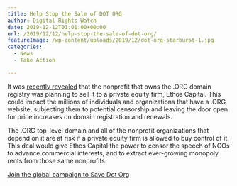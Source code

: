 ```yaml
---
title: Help Stop the Sale of DOT ORG
author: Digital Rights Watch
date: 2019-12-12T01:01:00+00:00
url: /2019/12/12/help-stop-the-sale-of-dot-org/
featureImage: /wp-content/uploads/2019/12/dot-org-starburst-1.jpg
categories:
  - News
  - Take Action

---
```

It was [recently revealed][1] that the nonprofit that owns the .ORG domain registry was planning to sell it to a private equity firm, Ethos Capital. This could impact the millions of individuals and organizations that have a .ORG website, subjecting them to potential censorship and leaving the door open for price increases on domain registration and renewals.

The .ORG top-level domain and all of the nonprofit organizations that depend on it are at risk if a private equity firm is allowed to buy control of it. This deal would give Ethos Capital the power to censor the speech of NGOs to advance commercial interests, and to extract ever-growing monopoly rents from those same nonprofits.

[Join the global campaign to Save Dot Org][2]

 [1]: https://www.eff.org/deeplinks/2019/12/we-need-save-org-arbitrary-censorship-halting-private-equity-buy-out
 [2]: https://savedotorg.org/
